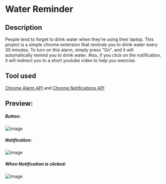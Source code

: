 # Water Reminder

## Description
People tend to forget to drink water when they're using their laptop. This project is a simple
chrome extension that reminds you to drink water every 30 minutes. To turn on this alarm, simply press "On", and it will
automatically remind you to drink water. Also, if you click on the notification, it will redirect you to a short youtube video to 
help you exercise.

## Tool used
[Chrome Alarm API](https://developer.chrome.com/docs/extensions/reference/alarms/) and [Chrome Notifications API](https://developer.chrome.com/docs/extensions/reference/notifications/)

## Preview:
##### Button:
![image](https://user-images.githubusercontent.com/88105670/139037450-549f0acc-28be-47ad-90c5-4f560684917d.png) <br />
##### Notification:
![image](https://user-images.githubusercontent.com/88105670/139037822-f428da97-6436-4366-825c-e8f34ed21b93.png) <br />
##### When Notification is clicked:
![image](https://user-images.githubusercontent.com/88105670/139039620-0fc62b0b-c176-40c6-8bb0-78b7ddb8a85f.png)

